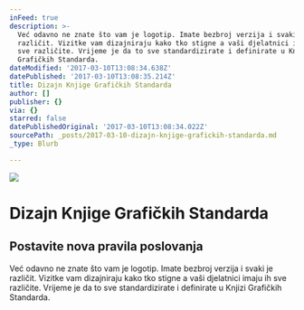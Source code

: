 ```yaml
---
inFeed: true
description: >-
  Već odavno ne znate što vam je logotip. Imate bezbroj verzija i svaki je
  različit. Vizitke vam dizajniraju kako tko stigne a vaši djelatnici imaju ih
  sve različite. Vrijeme je da to sve standardizirate i definirate u Knjizi
  Grafičkih Standarda. 
dateModified: '2017-03-10T13:08:34.638Z'
datePublished: '2017-03-10T13:08:35.214Z'
title: Dizajn Knjige Grafičkih Standarda
author: []
publisher: {}
via: {}
starred: false
datePublishedOriginal: '2017-03-10T13:08:34.022Z'
sourcePath: _posts/2017-03-10-dizajn-knjige-grafickih-standarda.md
_type: Blurb

---
```

![](https://the-grid-user-content.s3-us-west-2.amazonaws.com/c0a61eb1-fe0a-4207-bbd3-0a4a143c6ff4.jpg)

# Dizajn Knjige Grafičkih Standarda

## Postavite nova pravila poslovanja

Već odavno ne znate što vam je logotip. Imate bezbroj verzija i svaki je različit. Vizitke vam dizajniraju kako tko stigne a vaši djelatnici imaju ih sve različite. Vrijeme je da to sve standardizirate i definirate u Knjizi Grafičkih Standarda.